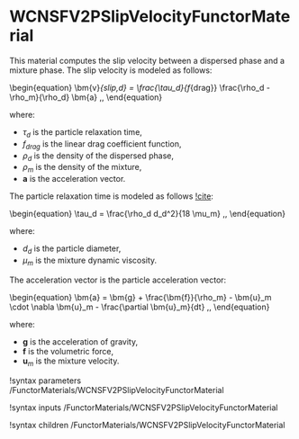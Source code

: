 # WCNSFV2PSlipVelocityFunctorMaterial

This material computes the slip velocity between a dispersed phase and
a mixture phase.
The slip velocity is modeled as follows:

\begin{equation}
  \bm{v}_{slip,d} = \frac{\tau_d}{f_{drag}} \frac{\rho_d - \rho_m}{\rho_d} \bm{a} \,,
\end{equation}

where:

- $\tau_d$ is the particle relaxation time,
- $f_{drag}$ is the linear drag coefficient function,
- $\rho_d$ is the density of the dispersed phase,
- $\rho_m$ is the density of the mixture,
- $\bm{a}$ is the acceleration vector.

The particle relaxation time is modeled as follows [!cite](bilicki1990dragmodel):

\begin{equation}
  \tau_d = \frac{\rho_d d_d^2}{18 \mu_m} \,,
\end{equation}

where:

- $d_d$ is the particle diameter,
- $\mu_m$ is the mixture dynamic viscosity.

The acceleration vector is the particle acceleration vector:

\begin{equation}
  \bm{a} = \bm{g} + \frac{\bm{f}}{\rho_m} - \bm{u}_m \cdot \nabla \bm{u}_m - \frac{\partial \bm{u}_m}{dt} \,,
\end{equation}

where:

- $\bm{g}$ is the acceleration of gravity,
- $\bm{f}$ is the volumetric force,
- $\bm{u}_m$ is the mixture velocity.

!syntax parameters /FunctorMaterials/WCNSFV2PSlipVelocityFunctorMaterial

!syntax inputs /FunctorMaterials/WCNSFV2PSlipVelocityFunctorMaterial

!syntax children /FunctorMaterials/WCNSFV2PSlipVelocityFunctorMaterial
